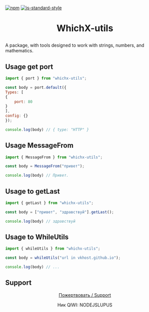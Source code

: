 [![npm](https://img.shields.io/npm/dt/brain.js.svg?style=flat-square)](https://npmjs.com/package/whichx-utils) [![js-standard-style](https://img.shields.io/badge/code%20style-standard-brightgreen.svg)](http://standardjs.com)

<h1><p style="text-align: center" align="center">WhichX-utils</p></h1>

A package, with tools designed to work with strings, numbers, and mathematics.

## Usage get port
```js
import { port } from "whichx-utils";

const body = port.default({
Types: [
{
    port: 80
}
],
config: {}
});

console.log(body) // { type: "HTTP" }
```

## Usage MessageFrom
```js
import { MessageFrom } from "whichx-utils";

const body = MessageFrom("привет");

console.log(body) // Привет.
```

## Usage to getLast
```js
import { getLast } from "whichx-utils";

const body = ["привет", "здравствуй"].getLast();

console.log(body) // здравствуй
```

## Usage to WhileUtils
```js
import { whileUtils } from "whichx-utils";

const body = whileUtils("url in vkhost.github.io");

console.log(body) // ...
```

## Support

<p style="text-align: center" align="center"><a href="https://qiwi.com/p/NODEJSLUPUS"><img scr="https://sun9-83.userapi.com/impg/9JsEyB1iBNukDvQ2k8Vf_jeXNA9fx1Fk3TuhDw/T98hP8JqGug.jpg?size=604x352&quality=96&sign=abfbfb49bd388a2ec020bd96cc7fd62f&c_uniq_tag=u7e5F1ZhrxdV8g2hOAhNEAbdTz-htHPSQlxWCQEoMJk&type=album">Пожертвовать / Support</img></a></p>
<p style="text-align: center" align="center">Ник QIWI: NODEJSLUPUS</p>